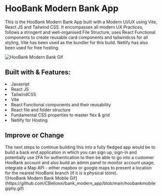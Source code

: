 <h1> HooBank Modern Bank App </h1>
<p> This is the HooBank Modern Bank App built with a Modern UI/UX using Vite, React JS and Tailwind CSS. It encompasses all modern UX Practices, follows a stringent and well-organised File Structure, uses React Functional components to create reusable card components and tailwindcss for all styling, Vite has been used as the bundler for this build. Netlify has also been used for free hosting. </p>

![HooBank Modern Bank Gif](https://github.com/CBelloxxi/bank_modern_app/blob/main/hoobankgiphy.gif) 

<h2>Built with & Features:</h2>
<li>Javasript</li>
<li>React JS</li>
<li>TailwindCSS</li>
<li>Vite</li>
<li>React Functional components and their reusability</li>
<li>React file and folder structure</li>
<li>Fundamental CSS properties to master flex & grid</li>
<li>Netlify for Hosting</li>

<h2>Improve or Change</h2>
The next steps to continue building this into a fully fledged app would be to build a back end application in which you can sign up, sign-in and potentially use 2FA for authentication to then be able to go into a customer HooBank account and also build an admin panel to monitor account usage, integrate a Map API - either mapbox or google maps to present a location for the nearest HooBank branch (if it is a physical store). 
<br/> ![HooBank Modern Bank Mobile Gif](https://github.com/CBelloxxi/bank_modern_app/blob/main/hoobankmobilegiphy.gif)   
